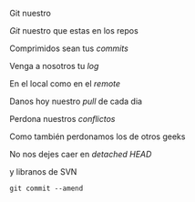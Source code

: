 Git nuestro

<p><em>Git</em> nuestro que estas en los repos<br/>

Comprimidos sean tus <em>commits</em><br/>

Venga a nosotros tu <em>log</em><br/>

En el local como en el <em>remote</em><br/>

Danos hoy nuestro <em>pull</em> de cada dia<br/>

Perdona nuestros <em>conflictos</em><br/>

Como también perdonamos los de otros geeks<br/>

No nos dejes caer en <em>detached HEAD</em><br/>

y libranos de SVN<br/>

<code>git commit --amend</code></p>